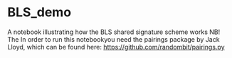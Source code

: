 # BLS_demo
A notebook illustrating how the BLS shared signature scheme works
NB! The In order to run this notebookyou need the pairings package by Jack Lloyd, which can be found here:
https://github.com/randombit/pairings.py
